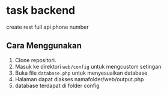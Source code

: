 # task backend

create rest full api phone number

## Cara Menggunakan

1. Clone repositori.
2. Masuk ke direktori `web/config` untuk mengcustom setingan
3. Buka file `database.php`  untuk menyesuaikan database
4. Halaman dapat diakses namafolder/web/output.php
5. database terdapat di folder config
